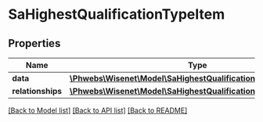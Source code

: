 # SaHighestQualificationTypeItem

## Properties
Name | Type | Description | Notes
------------ | ------------- | ------------- | -------------
**data** | [**\Phwebs\Wisenet\Model\SaHighestQualificationType**](SaHighestQualificationType.md) |  | [optional] 
**relationships** | [**\Phwebs\Wisenet\Model\SaHighestQualificationTypeRelationships**](SaHighestQualificationTypeRelationships.md) |  | [optional] 

[[Back to Model list]](../../README.md#documentation-for-models) [[Back to API list]](../../README.md#documentation-for-api-endpoints) [[Back to README]](../../README.md)

